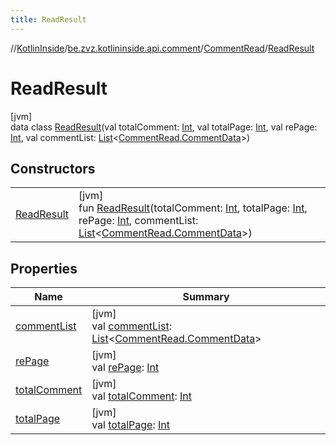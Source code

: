 ```yaml
---
title: ReadResult
---
```

//[KotlinInside](../../../../index.html)/[be.zvz.kotlininside.api.comment](../../index.html)/[CommentRead](../index.html)/[ReadResult](index.html)



# ReadResult



[jvm]\
data class [ReadResult](index.html)(val totalComment: [Int](https://kotlinlang.org/api/latest/jvm/stdlib/kotlin/-int/index.html), val totalPage: [Int](https://kotlinlang.org/api/latest/jvm/stdlib/kotlin/-int/index.html), val rePage: [Int](https://kotlinlang.org/api/latest/jvm/stdlib/kotlin/-int/index.html), val commentList: [List](https://kotlinlang.org/api/latest/jvm/stdlib/kotlin.collections/-list/index.html)&lt;[CommentRead.CommentData](../-comment-data/index.html)&gt;)



## Constructors


| | |
|---|---|
| [ReadResult](-read-result.html) | [jvm]<br>fun [ReadResult](-read-result.html)(totalComment: [Int](https://kotlinlang.org/api/latest/jvm/stdlib/kotlin/-int/index.html), totalPage: [Int](https://kotlinlang.org/api/latest/jvm/stdlib/kotlin/-int/index.html), rePage: [Int](https://kotlinlang.org/api/latest/jvm/stdlib/kotlin/-int/index.html), commentList: [List](https://kotlinlang.org/api/latest/jvm/stdlib/kotlin.collections/-list/index.html)&lt;[CommentRead.CommentData](../-comment-data/index.html)&gt;) |


## Properties


| Name | Summary |
|---|---|
| [commentList](comment-list.html) | [jvm]<br>val [commentList](comment-list.html): [List](https://kotlinlang.org/api/latest/jvm/stdlib/kotlin.collections/-list/index.html)&lt;[CommentRead.CommentData](../-comment-data/index.html)&gt; |
| [rePage](re-page.html) | [jvm]<br>val [rePage](re-page.html): [Int](https://kotlinlang.org/api/latest/jvm/stdlib/kotlin/-int/index.html) |
| [totalComment](total-comment.html) | [jvm]<br>val [totalComment](total-comment.html): [Int](https://kotlinlang.org/api/latest/jvm/stdlib/kotlin/-int/index.html) |
| [totalPage](total-page.html) | [jvm]<br>val [totalPage](total-page.html): [Int](https://kotlinlang.org/api/latest/jvm/stdlib/kotlin/-int/index.html) |

